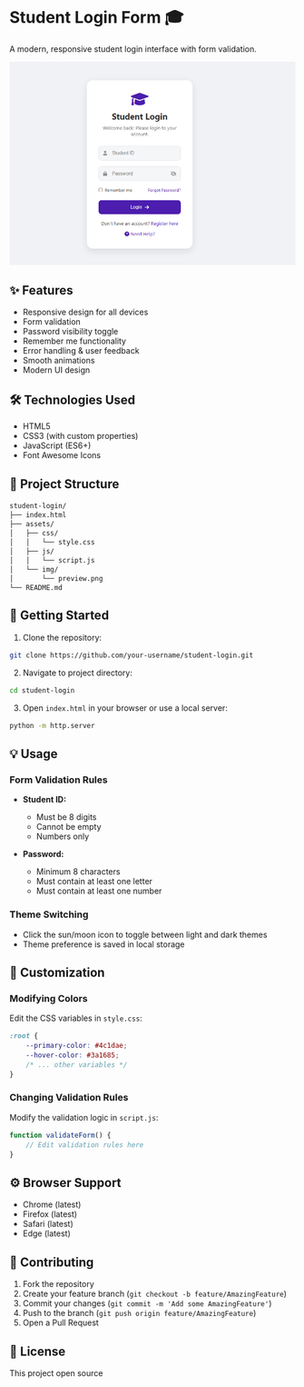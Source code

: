 # Student Login Form 🎓

A modern, responsive student login interface with form validation.

![Student Login Preview](assets/img/preview.png)

## ✨ Features

- Responsive design for all devices
- Form validation
- Password visibility toggle
- Remember me functionality
- Error handling & user feedback
- Smooth animations
- Modern UI design

## 🛠️ Technologies Used

- HTML5
- CSS3 (with custom properties)
- JavaScript (ES6+)
- Font Awesome Icons

## 📁 Project Structure

```
student-login/
├── index.html
├── assets/
│   ├── css/
│   │   └── style.css
│   ├── js/
│   │   └── script.js
│   └── img/
│       └── preview.png
└── README.md
```

## 🚀 Getting Started

1. Clone the repository:
```bash
git clone https://github.com/your-username/student-login.git
```

2. Navigate to project directory:
```bash
cd student-login
```

3. Open `index.html` in your browser or use a local server:
```bash
python -m http.server
```

## 💡 Usage

### Form Validation Rules

- **Student ID:**
  - Must be 8 digits
  - Cannot be empty
  - Numbers only

- **Password:**
  - Minimum 8 characters
  - Must contain at least one letter
  - Must contain at least one number

### Theme Switching

- Click the sun/moon icon to toggle between light and dark themes
- Theme preference is saved in local storage

## 🎨 Customization

### Modifying Colors

Edit the CSS variables in `style.css`:

```css
:root {
    --primary-color: #4c1dae;
    --hover-color: #3a1685;
    /* ... other variables */
}
```

### Changing Validation Rules

Modify the validation logic in `script.js`:

```javascript
function validateForm() {
    // Edit validation rules here
}
```


## ⚙️ Browser Support

- Chrome (latest)
- Firefox (latest)
- Safari (latest)
- Edge (latest)

## 🤝 Contributing

1. Fork the repository
2. Create your feature branch (`git checkout -b feature/AmazingFeature`)
3. Commit your changes (`git commit -m 'Add some AmazingFeature'`)
4. Push to the branch (`git push origin feature/AmazingFeature`)
5. Open a Pull Request

## 📝 License

This project open source





